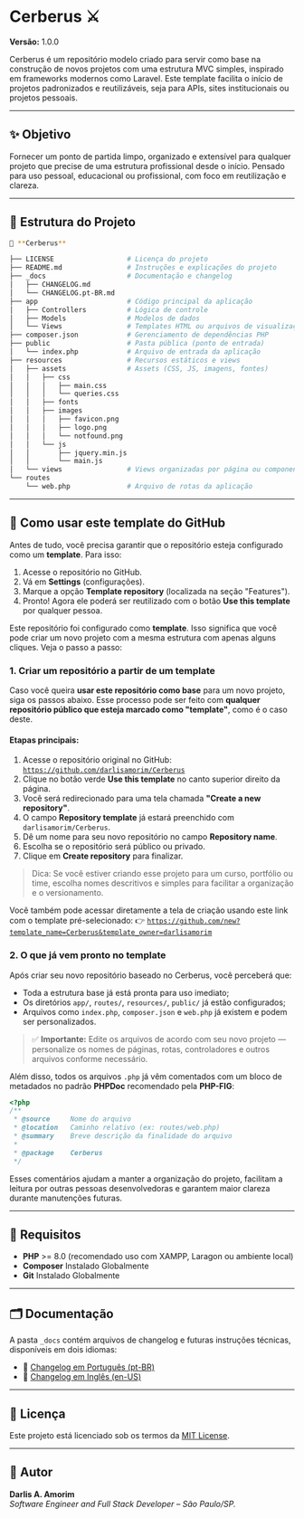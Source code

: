 # Cerberus ⚔️

**Versão:** 1.0.0

Cerberus é um repositório modelo criado para servir como base na construção de novos projetos  com uma estrutura MVC simples, inspirado em frameworks modernos como Laravel. Este template facilita o início de projetos padronizados e reutilizáveis, seja para APIs, sites institucionais ou projetos pessoais.

---

## ✨ Objetivo

Fornecer um ponto de partida limpo, organizado e extensível para qualquer projeto que precise de uma estrutura profissional desde o início. Pensado para uso pessoal, educacional ou profissional, com foco em reutilização e clareza.

---

## 📁 Estrutura do Projeto

```bash
📁 **Cerberus**

├── LICENSE                  # Licença do projeto
├── README.md                # Instruções e explicações do projeto
├── _docs                    # Documentação e changelog
│   ├── CHANGELOG.md
│   └── CHANGELOG.pt-BR.md
├── app                      # Código principal da aplicação
│   ├── Controllers          # Lógica de controle
│   ├── Models               # Modelos de dados
│   └── Views                # Templates HTML ou arquivos de visualização
├── composer.json            # Gerenciamento de dependências PHP
├── public                   # Pasta pública (ponto de entrada)
│   └── index.php            # Arquivo de entrada da aplicação
├── resources                # Recursos estáticos e views
│   ├── assets               # Assets (CSS, JS, imagens, fontes)
│   │   ├── css
│   │   │   ├── main.css
│   │   │   └── queries.css
│   │   ├── fonts
│   │   ├── images
│   │   │   ├── favicon.png
│   │   │   ├── logo.png
│   │   │   └── notfound.png
│   │   └── js
│   │       ├── jquery.min.js
│   │       └── main.js
│   └── views                # Views organizadas por página ou componente
└── routes
    └── web.php              # Arquivo de rotas da aplicação
```

---

## 🚀 Como usar este template do GitHub

Antes de tudo, você precisa garantir que o repositório esteja configurado como um **template**. Para isso:

1. Acesse o repositório no GitHub.
2. Vá em **Settings** (configurações).
3. Marque a opção **Template repository** (localizada na seção "Features").
4. Pronto! Agora ele poderá ser reutilizado com o botão **Use this template** por qualquer pessoa.

Este repositório foi configurado como **template**. Isso significa que você pode criar um novo projeto com a mesma estrutura com apenas alguns cliques. Veja o passo a passo:

### 1. Criar um repositório a partir de um template

Caso você queira **usar este repositório como base** para um novo projeto, siga os passos abaixo. Esse processo pode ser feito com **qualquer repositório público que esteja marcado como "template"**, como é o caso deste.

#### Etapas principais:

1. Acesse o repositório original no GitHub: [`https://github.com/darlisamorim/Cerberus`](https://github.com/darlisamorim/Cerberus)
2. Clique no botão verde **Use this template** no canto superior direito da página.
3. Você será redirecionado para uma tela chamada **"Create a new repository"**.
4. O campo **Repository template** já estará preenchido com `darlisamorim/Cerberus`. 
5. Dê um nome para seu novo repositório no campo **Repository name**.
6. Escolha se o repositório será público ou privado.
7. Clique em **Create repository** para finalizar.

> Dica: Se você estiver criando esse projeto para um curso, portfólio ou time, escolha nomes descritivos e simples para facilitar a organização e o versionamento.

Você também pode acessar diretamente a tela de criação usando este link com o template pré-selecionado:
👉 [`https://github.com/new?template_name=Cerberus&template_owner=darlisamorim`](https://github.com/new?template_name=Cerberus&template_owner=darlisamorim)

### 2. O que já vem pronto no template

Após criar seu novo repositório baseado no Cerberus, você perceberá que:

- Toda a estrutura base já está pronta para uso imediato;
- Os diretórios `app/`, `routes/`, `resources/`, `public/` já estão configurados;
- Arquivos como `index.php`, `composer.json` e `web.php` já existem e podem ser personalizados.

> ✅ **Importante:** Edite os arquivos de acordo com seu novo projeto — personalize os nomes de páginas, rotas, controladores e outros arquivos conforme necessário.

Além disso, todos os arquivos `.php` já vêm comentados com um bloco de metadados no padrão **PHPDoc** recomendado pela **PHP-FIG**:

```php
<?php
/**
 * @source     Nome do arquivo
 * @location   Caminho relativo (ex: routes/web.php)
 * @summary    Breve descrição da finalidade do arquivo
 *
 * @package    Cerberus
 */
```

Esses comentários ajudam a manter a organização do projeto, facilitam a leitura por outras pessoas desenvolvedoras e garantem maior clareza durante manutenções futuras.

---

## 🔧 Requisitos

- **PHP** >= 8.0 (recomendado uso com XAMPP, Laragon ou ambiente local)
- **Composer** Instalado Globalmente
- **Git** Instalado Globalmente

---

## 🗂 Documentação

A pasta `_docs` contém arquivos de changelog e futuras instruções técnicas, disponíveis em dois idiomas:

- 📘 [Changelog em Português (pt-BR)](_docs/CHANGELOG.pt-BR.md)
- 📘 [Changelog em Inglês (en-US)](_docs/CHANGELOG.en-US.md)&#x20;



---

## 📄 Licença

Este projeto está licenciado sob os termos da [MIT License](LICENSE).

---

## 👤 Autor

**Darlis A. Amorim**\
*Software Engineer and Full Stack Developer – São Paulo/SP.*

